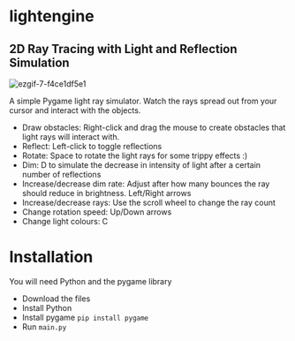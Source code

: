 # lightengine
## 2D Ray Tracing with Light and Reflection Simulation 
![ezgif-7-f4ce1df5e1](https://github.com/exhaustined/light-engine/assets/74151370/983aa7a5-b50b-48e0-b26b-7beff26f7cb0)

A simple Pygame light ray simulator. Watch the rays spread out from your cursor and interact with the objects.

* Draw obstacles: Right-click and drag the mouse to create obstacles that light rays will interact with.
* Reflect: Left-click to toggle reflections
* Rotate: Space to rotate the light rays for some trippy effects :)
* Dim: D to simulate the decrease in intensity of light after a certain number of reflections
* Increase/decrease dim rate: Adjust after how many bounces the ray should reduce in brightness. Left/Right arrows
* Increase/decrease rays: Use the scroll wheel to change the ray count
* Change rotation speed: Up/Down arrows
* Change light colours: C


# Installation
You will need Python and the pygame library  
* Download the files  
* Install Python  
* Install pygame `pip install pygame`  
* Run `main.py` 
